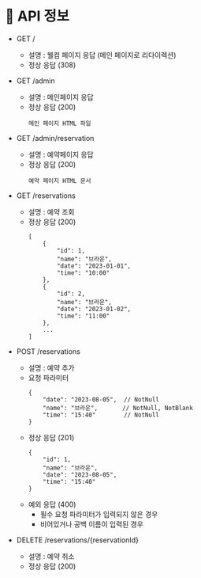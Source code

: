 # :dart: API 정보

- GET /
    - 설명 : 웰컴 페이지 응답 (메인 페이지로 리다이렉션)
    - 정상 응답 (308)

- GET /admin
    - 설명 : 메인페이지 응답
    - 정상 응답 (200)
      ```
      메인 페이지 HTML 파일
      ```

- GET /admin/reservation
    - 설명 : 예약페이지 응답
    - 정상 응답 (200)
      ```
      예약 페이지 HTML 문서
      ```

- GET /reservations
    - 설명 : 예약 조회
    - 정상 응답 (200)
      ```
      [
          {
              "id": 1,
              "name": "브라운",
              "date": "2023-01-01",
              "time": "10:00"
          },
          {
              "id": 2,
              "name": "브라운",
              "date": "2023-01-02",
              "time": "11:00"
          },
          ...
      ]
      ```
- POST /reservations
    - 설명 : 예약 추가
    - 요청 파라미터
      ```
      {
          "date": "2023-08-05",  // NotNull
          "name": "브라운",       // NotNull, NotBlank
          "time": "15:40"        // NotNull
      }
      ```
    - 정상 응답 (201)
      ```
      {
          "id": 1,
          "name": "브라운",
          "date": "2023-08-05",
          "time": "15:40"
      }
      ```
    - 예외 응답 (400)
      - 필수 요청 파라미터가 입력되지 않은 경우
      - 비어있거나 공백 이름이 입력된 경우
- DELETE /reservations/{reservationId}
    - 설명 : 예약 취소
    - 정상 응답 (200)